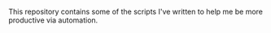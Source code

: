 This repository contains some of the scripts I've written to help me be more productive via automation.
